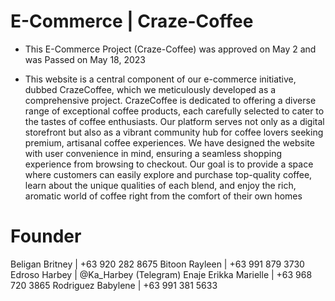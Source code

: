 # E-Commerce | Craze-Coffee
- This E-Commerce Project (Craze-Coffee) was approved on May 2 and was Passed on May 18, 2023
  
- This website is a central component of our e-commerce initiative, dubbed CrazeCoffee, which we meticulously developed as a comprehensive project. CrazeCoffee is dedicated to offering a diverse range of exceptional coffee products, each carefully selected to cater to the tastes of coffee enthusiasts. Our platform serves not only as a digital storefront but also as a vibrant community hub for coffee lovers seeking premium, artisanal coffee experiences. We have designed the website with user convenience in mind, ensuring a seamless shopping experience from browsing to checkout. Our goal is to provide a space where customers can easily explore and purchase top-quality coffee, learn about the unique qualities of each blend, and enjoy the rich, aromatic world of coffee right from the comfort of their own homes


# Founder
Beligan Britney | +63 920 282 8675
Bitoon Rayleen | +63 991 879 3730
Edroso Harbey | @Ka_Harbey (Telegram)
Enaje Erikka Marielle | +63 968 720 3865
Rodriguez Babylene | +63 991 381 5633
